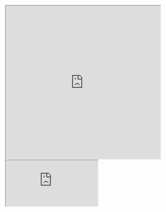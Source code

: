 <iframe height="500" src="https://docs.google.com/spreadsheets/d/1DIjasK_FwbWat1fbXDG_fDtBB_09QA0BFNwb1D-bZRk/edit?usp=sharing" width="100%"></iframe>

<iframe src="https://docs.google.com/spreadsheets/d/e/2PACX-1vR-0s78iVA48eeoVe5DcL2eBYOqm3Itx3p61tMeahLy02gEG1cgWaTNTDFs4m8ecrFdtNYwZcecYXPC/pubhtml?gid=590554053&amp;single=true&amp;widget=true&amp;headers=false"></iframe>
